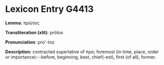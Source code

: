 # Lexicon Entry G4413

**Lemma**: πρῶτος

**Transliteration (xlit)**: prōtos

**Pronunciation**: pro'-tos

**Description**:
contracted superlative of πρό; foremost (in time, place, order or importance):--before, beginning, best, chief(-est), first (of all), former.
